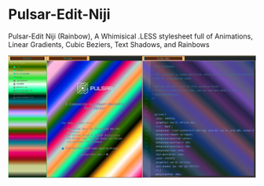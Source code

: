 # Pulsar-Edit-Niji
Pulsar-Edit Niji (Rainbow), A Whimisical .LESS stylesheet full of Animations, Linear Gradients, Cubic Beziers, Text Shadows, and Rainbows

![alt text](https://github.com/AK1R4S4T0H/Pulsar-Edit-Niji/blob/main/PULSAR.png?raw=true)
